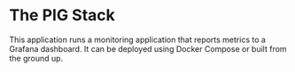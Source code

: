 # The PIG Stack

This application runs a monitoring application that reports metrics to a Grafana dashboard. It can be deployed using Docker Compose or built from the ground up.

